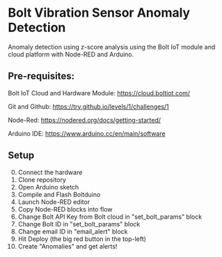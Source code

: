 Bolt Vibration Sensor Anomaly Detection
=======================================
Anomaly detection using z-score analysis using the Bolt IoT module and cloud platform with Node-RED and Arduino.

Pre-requisites:
--------------

Bolt IoT Cloud and Hardware Module:
https://cloud.boltiot.com/

Git and Github:
https://try.github.io/levels/1/challenges/1

Node-Red:
https://nodered.org/docs/getting-started/

Arduino IDE:
https://www.arduino.cc/en/main/software

Setup
-----
0. Connect the hardware
1. Clone repository
2. Open Arduino sketch
3. Compile and Flash Boltduino
4. Launch Node-RED editor
5. Copy Node-RED blocks into flow
6. Change Bolt API Key from Bolt cloud in "set_bolt_params" block
7. Change Bolt ID in "set_bolt_params" block
8. Change email ID in "email_alert" block 
9. Hit Deploy (the big red button in the top-left)
10. Create "Anomalies" and get alerts!
